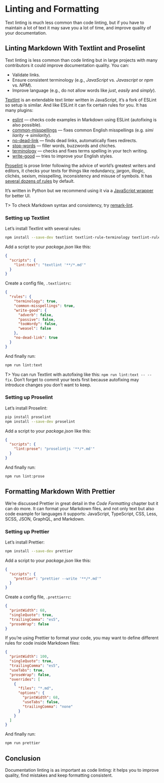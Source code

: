 # Linting and Formatting

Text linting is much less common than code linting, but if you have to maintain a lot of text it may save you a lot of time, and improve quality of your documentation.

## Linting Markdown With Textlint and Proselint

Text linting is less common than code linting but in large projects with many contributors it could improve documentation quality. You can:

* Validate links.
* Ensure consistent terminology (e.g., _JavaScript_ vs. _Java&#x200b;script_ or _npm_ vs. _N&#x200b;PM_).
* Improve language (e.g., do not allow words like _ju&#x200b;st_, _easi&#x200b;ly_ and _si&#x200b;mply_).

[Textlint](https://textlint.github.io/) is an extendable text linter written in JavaScript, it’s a fork of ESLint so setup is similar. And like ESLint it can fix certain rules for you. It has many plugins:

* [eslint](https://www.npmjs.com/package/textlint-rule-eslint) — checks code examples in Markdown using ESLint (autofixing is also possible).
* [common-misspellings](https://www.npmjs.com/package/textlint-rule-common-misspellings) — fixes common English misspellings (e.g. _simi&#x200b;liarity_ → _similarity_).
* [no-dead-link](https://www.npmjs.com/package/textlint-rule-no-dead-link) — finds dead links, automatically fixes redirects.
* [stop-words](https://www.npmjs.com/package/textlint-rule-stop-words) — filler words, buzzwords and chiches.
* [terminology](https://www.npmjs.com/package/textlint-rule-terminology) — checks and fixes terms spelling in your tech writing.
* [write-good](https://www.npmjs.com/package/textlint-rule-write-good) — tries to improve your English styles.

[Proselint](http://proselint.com/) is prose linter following the advice of world’s greatest writers and editors, it checks your texts for things like redundancy, jargon, illogic, clichés, sexism, misspelling, inconsistency and misuse of symbols. It has [several dozens of rules](https://github.com/amperser/proselint/#checks) by default.

It’s written in Python but we recommend using it via a [JavaScript wrapper](https://www.npmjs.com/package/proselint) for better UI.

T> To check Markdown syntax and consistency, try [remark-lint](https://www.npmjs.com/package/remark-lint).

### Setting up Textlint

Let’s install Textlint with several rules:

```bash
npm install --save-dev textlint textlint-rule-terminology textlint-rule-common-misspellings textlint-rule-write-good textlint-rule-no-dead-link
```

Add a script to your _package.json_ like this:

```json
{
  "scripts": {
    "lint:text": "textlint '**/*.md'"
  }
}
```

Create a config file, `.textlintrc`:

```json
{
  "rules": {
    "terminology": true,
    "common-misspellings": true,
    "write-good": {
      "adverb": false,
      "passive": false,
      "tooWordy": false,
      "weasel": false
    },
    "no-dead-link": true
  }
}
```

And finally run:

```bash
npm run lint:text
```

T> You can run Textlint with autofixing like this: `npm run lint:text -- --fix`. Don’t forget to commit your texts first because autofixing may introduce changes you don’t want to keep.

### Setting up Proselint

Let’s install Proselint:

```bash
pip install proselint
npm install --save-dev proselint
```

Add a script to your _package.json_ like this:

```json
{
  "scripts": {
    "lint:prose": "proselintjs '**/*.md'"
  }
}
```

And finally run:

```bash
npm run lint:prose
```

## Formatting Markdown With Prettier

We’re discussed Prettier in great detail in the _Code Formatting_ chapter but it can do more. It can format your Markdown files, and not only text but also code example for languages it supports: JavaScript, TypeScript, CSS, Less, SCSS, JSON, GraphQL, and Markdown.

### Setting up Prettier

Let’s install Prettier:

```bash
npm install --save-dev prettier
```

Add a script to your _package.json_ like this:

```json
{
  "scripts": {
    "prettier": "prettier --write '**/*.md'"
  }
}
```

Create a config file, `.prettierrc`:

```json
{
  "printWidth": 68,
  "singleQuote": true,
  "trailingComma": "es5",
  "proseWrap": false
}
```

If you’re using Prettier to format your code, you may want to define different rules for code inside Markdown files:

```json
{
  "printWidth": 100,
  "singleQuote": true,
  "trailingComma": "es5",
  "useTabs": true,
  "proseWrap": false,
  "overrides": [
    {
      "files": "*.md",
      "options": {
        "printWidth": 68,
        "useTabs": false,
        "trailingComma": "none"
      }
    }
  ]
}
```

And finally run:

```bash
npm run prettier
```

## Conclusion

Documentation linting is as important as code linting: it helps you to improve quality, find mistakes and keep formatting consistent.
